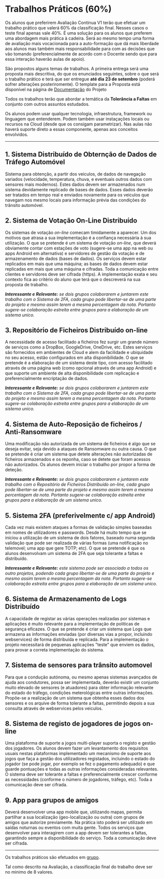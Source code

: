 # Trabalhos Práticos (60%)

Os alunos que preferirem Avaliação Continua V1 terão que efetuar um trabalho prático que valerá 60% da classificação final. Nesses casos o teste final apenas vale 40%.
É uma solução para os alunos que preferem uma abordagem mais prática à cadeira. Será ao mesmo tempo uma forma de avaliação mais vocacionada para a auto-formação que dá mais liberdade aos alunos mas também mais responsabilidade para com as decisões que vão tomando (preferencialmente de acordo com o Docente sendo que para essa interação haverão aulas de apoio).

São propostos alguns temas de trabalhos. A primeira entrega será uma proposta mais descritiva, do que os enunciados seguintes, sobre o que será o trabalho prático e terá que ser entregue **até dia 23 de setembro** (poderá sofrer alterações posteriromente). O template para a Proposta está disponível na página de [Documentação](https://github.com/pmrosa-classes/SistemasDistribuidosEI/blob/main/TrabsP/Documentacao.md) do Projeto

Todos os trabalhos terão que abordar a temática da **Tolerância a Faltas** em conjunto com outros assuntos estudados.

Os alunos podem usar qualquer tecnologia, infraestrutura, framework ou linguagem que entenderem. Podem também usar instaçações locais ou recursos na Cloud (desde que os consigam parametrizar). Nas aulas não haverá suporte direto a essas componente, apenas aos conceitos envolvidos.

---

## 1. Sistema Distribuído de Obternção de Dados de Tráfego Automóvel

Sistema para obtenção, a partir dos veiculos, de dados de navegação variados (velocidade, temperatura, chuva, e eventuais outros dados com sensores mais modernos). Estes dados devem ser armazenados num sistema devidamente replicado de bases de dados. Esses dados deverão ser tratados em tempo real e enviados novamente para os veiculos que navegam nos mesmo locais para informação prévia das condições do trânsito automóvel.


## 2. Sistema de Votação On-Line Distribuído

Os sistemas de votação *on-line* comecam timidamente a aparecer. Um dos motivos que atrasa a sua implementação é a confiança necessária à sua utilização.
O que se pretende é um sistema de votação *on-line*, que deverá obviamente contar com estações de voto (sugere-se uma app na web ou apps Android em alternativa) e servidores de gestão da votação e de armazenamento de dados (bases de dados). Os serviços devem estar replicados em mais que uma máquina; as bases de dados devem estar replicadas em mais que uma máquina e cifradas. Toda a comunicação entre clientes e servidores deve ser cifrada (https).
A implementação exata e seu contexto fica ao critério do aluno que terá que o descreverá na sua proposta de trabalho.

***Interessante e Relevante:*** *se dois grupos colaborarem e juntarem este trabalho com o Sistema de 2FA, cada grupo pode libertar-se de uma parte do projeto e mesmo assim terem a mesma percentagem da nota. Portanto sugere-se colaboração estreita entre grupos para a elaboração de um sistema unico.*

## 3. Repositório de Ficheiros Distribuído on-line

A necessidade de acesso facilitado a ficheiros fez surgir um grande número de serviços como a DropBox, GoogleDrive, OneDrive, etc.
Estes serviços são fornecidos em ambientes de Cloud e alem da facilidade e ubiquidade no seu acesso, estão configurados em alta disponibilidade.
O que se pretende é a elaboração de um sistema deste tipo, com acesso facilitado através de uma página web (como opcional através de uma app Android) e que suporte um ambiente de alta disponibilidade com replicação e preferencialmente encriptação de dados.

***Interessante e Relevante:*** *se dois grupos colaborarem e juntarem este trabalho com o Sistema de 2FA, cada grupo pode libertar-se de uma parte do projeto e mesmo assim terem a mesma percentagem da nota. Portanto sugere-se colaboração estreita entre grupos para a elaboração de um sistema unico.*

## 4. Sistema de Auto-Reposição de ficheiros / Anti-Ransomware

Uma modificação não autorizada de um sistema de ficheiros é algo que se deseja evitar, seja devido a ataques de Ransomware ou outra causa.
O que se pretende é criar um sistema que detete alterações não autorizadas de ficheiros armazenados e os reponha, caso se detete que foram acessos não autorizados. Os alunos devem iniciar o trabalho por propor a forma de deteção.

***Interessante e Relevante:*** *se dois grupos colaborarem e juntarem este trabalho com o Repositório de Ficheiros Distribuído on-line, cada grupo pode libertar-se de uma parte do projeto e mesmo assim terem a mesma percentagem da nota. Portanto sugere-se colaboração estreita entre grupos para a elaboração de um sistema unico.*

## 5. Sistema 2FA (preferivelmente c/ app Android)

Cada vez mais existem ataques a formas de validação simples baseadas em nomes de utilizadores e passwords. Desde há muito tempo que se iniciou a utilização de um sistema de dois fatores, baseado numa segunda validação que pode ser realizada de várias formas (uma notificação no telemovel; uma app que gere TOTP; etc).
O que se pretende é que os alunos desenvolvam um sistema de 2FA que seja tolerante a faltas e distribuído.

***Interessante e Relevante:*** *este sistema pode ser associado a todos os outro projetos, podendo cada grupo libertar-se de uma parte do projeto e mesmo assim terem a mesma percentagem da nota. Portanto sugere-se colaboração estreita entre grupos para a elaboração de um sistema unico.*
 
## 6. Sistema de Armazenamento de Logs Distribuído

A capacidade de registar as várias operações realizadas por sistemas e aplicações é muito relevante para a implementação de politicas de segurança eficazes.
O que se pretende é criar um sistema que Logs que armazena as informações enviadas (por diversas vias a propor, incluindo webservices) de forma distribuída e replicada.
Para a implementação o projeto necessitará de pequenas aplicações "teste" que enviem os dados, para provar a correta implementação do sistema.


## 7. Sistema de sensores para trânsito automovel 

Para que a condução autónoma, ou mesmo apenas sistemas avançados de ajuda aos condutores, possa ser implementada, deverão existir um conjunto muito elevado de sensores (e atuadores) para obter informação relevante do estado do tráfego, condições meterológicas entre outras informações.
Propõe-se a realização de um sistema que obtenha esses dados dos sensores e os arquive de forma tolerante a faltas, permitindo depois a sua consulta através de webservices pelos veiculos.

## 8. Sistema de registo de jogadores de jogos on-line

Uma plataforma de suporte a jogos multi-player suporta o registo e gestão dos jogadores. Os alunos devem fazer um levantamento dos requisitos usuais nestas plataformas implementado um mecanismo de suporte aos jogos que faça a gestão dos utilizadores registados, incluindo o estado do jogador (se pode jogar, por exemplo se fez o pagamento adequado) e que guarde pontuações e todas as outras informações consideradas relevantes.
O sistema deve ser tolerante a faltas e preferencialmente crescer conforme as necessidades (conforme o número de jogadores, tráfego, etc). Toda a comunicação deve ser cifrada.

## 9. App para grupos de amigos

Deverá desenvolver uma app mobile que, utilizando mapas, permita partilhar a sua localização (geo-localização ou outra) com grupos de amigos que autorize previamente. Na prática isto poderá ser utilizado em saídas noturnas ou eventos com muita gente. Todos os serviços que desenvolver para interagirem com a app devem ser tolerantes a faltas, garantindo sempre a disponibilidade do serviço. Toda a comunicação deve ser cifrada.


---

Os trabalhos práticos são efetuados em [grupo](https://docs.google.com/spreadsheets/d/e/2PACX-1vSH-YzCTJ9YAJ5jNGcHNwEwd6AZf-q17Jd35VI3c3L16X0Xh6gbeZY1o2GrLsLtZFuMuZCSZC3t4Df-/pubhtml?gid=703206536&single=true).

Tal como descrito na Avaliação, a classificação final do trabalho deve ser no minimo de 8 valores.

